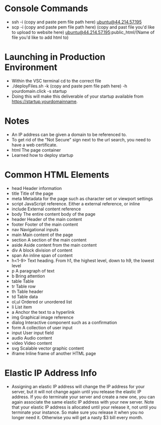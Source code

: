 # Console Commands
- ssh -i (copy and paste pem file path here) ubuntu@44.214.57.195
- scp -i (copy and paste pem file path here) (copy and past file you'd like to upload to website here) ubuntu@44.214.57.195:public_html/(Name of file you'd like to add html to)

# Launching in Production Environment
- Within the VSC terminal cd to the correct file
- ./deployFiles.sh -k (copy and paste pem file path here) -h yourdomain.click -s startup
- Doing this will make this deliverable of your startup available from https://startup.yourdomainname.
  
# Notes
- An IP address can be given a domain to be referenced to.
- To get rid of the "Not Secure" sign next to the url search, you need to have a web certificate.
- html	The page container
- Learned how to deploy startup
# Common HTML Elements
- head	Header information
- title	Title of the page
- meta	Metadata for the page such as character set or viewport settings
- script	JavaScript reference. Either a external reference, or inline
- include	External content reference
- body	The entire content body of the page
- header	Header of the main content
- footer	Footer of the main content
- nav	Navigational inputs
- main	Main content of the page
- section	A section of the main content
- aside	Aside content from the main content
- div	A block division of content
- span	An inline span of content
- h<1-9>	Text heading. From h1, the highest level, down to h9, the lowest level
- p	A paragraph of text
- b	Bring attention
- table	Table
- tr	Table row
- th	Table header
- td	Table data
- ol,ul	Ordered or unordered list
- li	List item
- a	Anchor the text to a hyperlink
- img	Graphical image reference
- dialog	Interactive component such as a confirmation
- form	A collection of user input
- input	User input field
- audio	Audio content
- video	Video content
- svg	Scalable vector graphic content
- iframe	Inline frame of another HTML page

# Elastic IP Address Info
- Assigning an elastic IP address will change the IP address for your server, but it will not change again until you release the elastic IP address. If you do terminate your server and create a new one, you can again associate the same elastic IP address with your new server. Note that your elastic IP address is allocated until your release it, not until you terminate your instance. So make sure you release it when you no longer need it. Otherwise you will get a nasty $3 bill every month.
